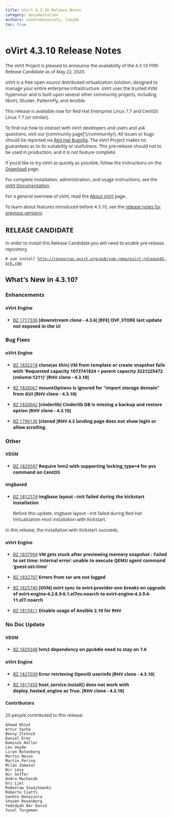 ```yaml
---
title: oVirt 4.3.10 Release Notes
category: documentation
authors: sandrobonazzola, lveyde
toc: true
---
```


<style>
h1, h2, h3, h4, h5, h6, li, a, p {
    font-family: 'Open Sans', sans-serif !important;
}
</style>

# oVirt 4.3.10 Release Notes

The oVirt Project is pleased to announce the availability of the 4.3.10 Fifth Release Candidate as of May 22, 2020.

oVirt is a free open-source distributed virtualization solution,
designed to manage your entire enterprise infrastructure.
oVirt uses the trusted KVM hypervisor and is built upon several other community
projects, including libvirt, Gluster, PatternFly, and Ansible.

This release is available now for Red Hat Enterprise Linux 7.7 and
CentOS Linux 7.7 (or similar).


To find out how to interact with oVirt developers and users and ask questions,
visit our [community page]"(/community/).
All issues or bugs should be reported via
[Red Hat Bugzilla](https://bugzilla.redhat.com/enter_bug.cgi?classification=oVirt).
The oVirt Project makes no guarantees as to its suitability or usefulness.
This pre-release should not to be used in production, and it is not feature
complete.


If you'd like to try oVirt as quickly as possible, follow the instructions on
the [Download](/download/) page.

For complete installation, administration, and usage instructions, see
the [oVirt Documentation](/documentation/).

For a general overview of oVirt, read the [About oVirt](/community/about.html)
page.

To learn about features introduced before 4.3.10, see the
[release notes for previous versions](/documentation/#previous-release-notes).

## RELEASE CANDIDATE

In order to install this Release Candidate you will need to enable pre-release repository.

`# yum install `[`http://resources.ovirt.org/pub/yum-repo/ovirt-release43-pre.rpm`](http://resources.ovirt.org/pub/yum-repo/ovirt-release43-pre.rpm)



## What's New in 4.3.10?

### Enhancements

#### oVirt Engine

 - [BZ 1717336](https://bugzilla.redhat.com/1717336) **[downstream clone - 4.3.6] [RFE] OVF_STORE last update not exposed in the UI**

   


### Bug Fixes

#### oVirt Engine

 - [BZ 1832218](https://bugzilla.redhat.com/1832218) **clone(as thin) VM from template or create snapshot fails with 'Requested capacity 1073741824 < parent capacity 3221225472 (volume:1211)' [RHV clone - 4.3.10]**

 - [BZ 1828067](https://bugzilla.redhat.com/1828067) **mountOptions is ignored for "import storage domain" from GUI [RHV clone - 4.3.10]**

 - [BZ 1820642](https://bugzilla.redhat.com/1820642) **[cinderlib] Cinderlib DB is missing a backup and restore option [RHV clone - 4.3.10]**

 - [BZ 1796136](https://bugzilla.redhat.com/1796136) **[cloned ]RHV 4.3 landing page does not show login or allow scrolling.**


### Other

#### VDSM

 - [BZ 1829597](https://bugzilla.redhat.com/1829597) **Require lvm2 with supporting locking_type=4 for pvs command on CentOS**

   


#### imgbased

 - [BZ 1812574](https://bugzilla.redhat.com/1812574) **imgbase layout --init failed during the kickstart installation**

   Before this update, imgbase layout --init failed during Red Hat Virtualization Host installation with Kickstart.

In this release, the installation with Kickstart succeeds.


#### oVirt Engine

 - [BZ 1837994](https://bugzilla.redhat.com/1837994) **VM gets stuck after previewing memory snapshot -  Failed to set time: internal error: unable to execute QEMU agent command 'guest-set-time'**

   

 - [BZ 1832707](https://bugzilla.redhat.com/1832707) **Errors from tar are not logged**

   

 - [BZ 1825740](https://bugzilla.redhat.com/1825740) **[OVN] ovirt sync to ovirt-provider-ovn breaks on upgrade of ovirt-engine-4.2.8.9-0.1.el7ev.noarch to ovirt-engine-4.3.9.4-11.el7.noarch**

   

 - [BZ 1815411](https://bugzilla.redhat.com/1815411) **Disable usage of Ansible 2.10 for RHV**

   


### No Doc Update

#### VDSM

 - [BZ 1829348](https://bugzilla.redhat.com/1829348) **lvm2 dependency on ppc64le need to stay on 7.6**

   


#### oVirt Engine

 - [BZ 1827039](https://bugzilla.redhat.com/1827039) **Error retrieving OpenID userinfo [RHV clone - 4.3.10]**

   

 - [BZ 1817450](https://bugzilla.redhat.com/1817450) **host_service.install() does not work with deploy_hosted_engine as True. [RHV clone - 4.3.10]**

   


#### Contributors

20 people contributed to this release:

	Ahmad Khiet
	Artur Socha
	Benny Zlotnik
	Daniel Erez
	Dominik Holler
	Lev Veyde
	Liran Rotenberg
	Martin Necas
	Martin Perina
	Milan Zamazal
	Nir Levy
	Nir Soffer
	Ondra Machacek
	Ori Liel
	Radoslaw Szwajkowski
	Roberto Ciatti
	Sandro Bonazzola
	Steven Rosenberg
	Yedidyah Bar David
	Yuval Turgeman
